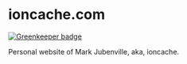 # ioncache.com

[![Greenkeeper badge](https://badges.greenkeeper.io/ioncache/ioncache.com.svg)](https://greenkeeper.io/)

Personal website of Mark Jubenville, aka, ioncache.

